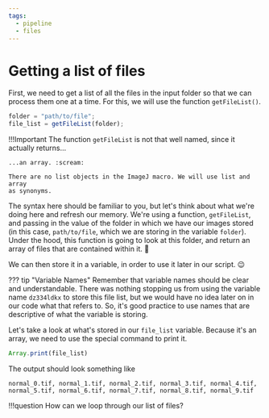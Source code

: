 ```yaml
---
tags:
  - pipeline
  - files
---
```

# Getting a list of files

First, we need to get a list of all the files in the input folder so that we can
process them one at a time. For this, we will use the function `getFileList()`.

```javascript
folder = "path/to/file";
file_list = getFileList(folder);
```

!!!Important
    The function `getFileList` is not that well named, since it actually
    returns...

    ...an array. :scream:

    There are no list objects in the ImageJ macro. We will use list and array
    as synonyms.

The syntax here should be familiar to you, but let's think about what we're
doing here and refresh our memory. We're using a function, `getFileList`, and
passing in the value of the folder in which we have our images stored (in this
case, `path/to/file`, which we are storing in the variable `folder`). Under the
hood, this function is going to look at this folder, and return an array of
files that are contained within it. :thinking:

We can then store it in a variable, in order to use it later in our script. :wink:

??? tip "Variable Names"
    Remember that variable names should be clear and understandable. There was
    nothing stopping us from using the variable name `dz334ldkx` to store this
    file list, but we would have no idea later on in our code what that refers
    to. So, it's good practice to use names that are descriptive of what the
    variable is storing.

Let's take a look at what's stored in our `file_list` variable. Because it's an
array, we need to use the special command to print it.

```javascript
Array.print(file_list)
```

The output should look something like

`normal_0.tif, normal_1.tif, normal_2.tif, normal_3.tif, normal_4.tif, normal_5.tif, normal_6.tif, normal_7.tif, normal_8.tif, normal_9.tif`

!!!question
    How can we loop through our list of files?
